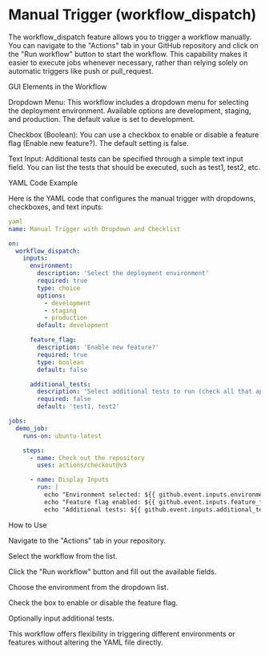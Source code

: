 
# Manual Trigger (workflow_dispatch)

The workflow_dispatch feature allows you to trigger a workflow manually. You can navigate to the "Actions" tab in your GitHub repository and click on the "Run workflow" button to start the workflow. This capability makes it easier to execute jobs whenever necessary, rather than relying solely on automatic triggers like push or pull_request.

GUI Elements in the Workflow

Dropdown Menu: This workflow includes a dropdown menu for selecting the deployment environment. Available options are development, staging, and production. The default value is set to development.

Checkbox (Boolean): You can use a checkbox to enable or disable a feature flag (Enable new feature?). The default setting is false.

Text Input: Additional tests can be specified through a simple text input field. You can list the tests that should be executed, such as test1, test2, etc.

YAML Code Example

Here is the YAML code that configures the manual trigger with dropdowns, checkboxes, and text inputs:
```yaml
yaml
name: Manual Trigger with Dropdown and Checklist

on:
  workflow_dispatch:
    inputs:
      environment:
        description: 'Select the deployment environment'
        required: true
        type: choice
        options:
          - development
          - staging
          - production
        default: development

      feature_flag:
        description: 'Enable new feature?'
        required: true
        type: boolean
        default: false

      additional_tests:
        description: 'Select additional tests to run (check all that apply)'
        required: false
        default: 'test1, test2'

jobs:
  demo_job:
    runs-on: ubuntu-latest

    steps:
      - name: Check out the repository
        uses: actions/checkout@v3

      - name: Display Inputs
        run: |
          echo "Environment selected: ${{ github.event.inputs.environment }}"
          echo "Feature flag enabled: ${{ github.event.inputs.feature_flag }}"
          echo "Additional tests: ${{ github.event.inputs.additional_tests }}"
```

How to Use

Navigate to the "Actions" tab in your repository.

Select the workflow from the list.

Click the "Run workflow" button and fill out the available fields.

Choose the environment from the dropdown list.

Check the box to enable or disable the feature flag.

Optionally input additional tests.

This workflow offers flexibility in triggering different environments or features without altering the YAML file directly.
